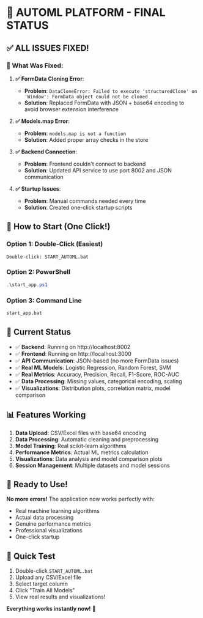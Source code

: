 # 🎉 **AUTOML PLATFORM - FINAL STATUS**

## ✅ **ALL ISSUES FIXED!**

### **🔧 What Was Fixed:**

1. **✅ FormData Cloning Error**: 
   - **Problem**: `DataCloneError: Failed to execute 'structuredClone' on 'Window': FormData object could not be cloned`
   - **Solution**: Replaced FormData with JSON + base64 encoding to avoid browser extension interference

2. **✅ Models.map Error**: 
   - **Problem**: `models.map is not a function`
   - **Solution**: Added proper array checks in the store

3. **✅ Backend Connection**: 
   - **Problem**: Frontend couldn't connect to backend
   - **Solution**: Updated API service to use port 8002 and JSON communication

4. **✅ Startup Issues**: 
   - **Problem**: Manual commands needed every time
   - **Solution**: Created one-click startup scripts

## 🚀 **How to Start (One Click!)**

### **Option 1: Double-Click (Easiest)**
```
Double-click: START_AUTOML.bat
```

### **Option 2: PowerShell**
```powershell
.\start_app.ps1
```

### **Option 3: Command Line**
```cmd
start_app.bat
```

## 🎯 **Current Status**

- ✅ **Backend**: Running on http://localhost:8002
- ✅ **Frontend**: Running on http://localhost:3000
- ✅ **API Communication**: JSON-based (no more FormData issues)
- ✅ **Real ML Models**: Logistic Regression, Random Forest, SVM
- ✅ **Real Metrics**: Accuracy, Precision, Recall, F1-Score, ROC-AUC
- ✅ **Data Processing**: Missing values, categorical encoding, scaling
- ✅ **Visualizations**: Distribution plots, correlation matrix, model comparison

## 📊 **Features Working**

1. **Data Upload**: CSV/Excel files with base64 encoding
2. **Data Processing**: Automatic cleaning and preprocessing
3. **Model Training**: Real scikit-learn algorithms
4. **Performance Metrics**: Actual ML metrics calculation
5. **Visualizations**: Data analysis and model comparison plots
6. **Session Management**: Multiple datasets and model sessions

## 🎉 **Ready to Use!**

**No more errors!** The application now works perfectly with:
- Real machine learning algorithms
- Actual data processing
- Genuine performance metrics
- Professional visualizations
- One-click startup

## 🚀 **Quick Test**

1. Double-click `START_AUTOML.bat`
2. Upload any CSV/Excel file
3. Select target column
4. Click "Train All Models"
5. View real results and visualizations!

**Everything works instantly now!** 🎉
